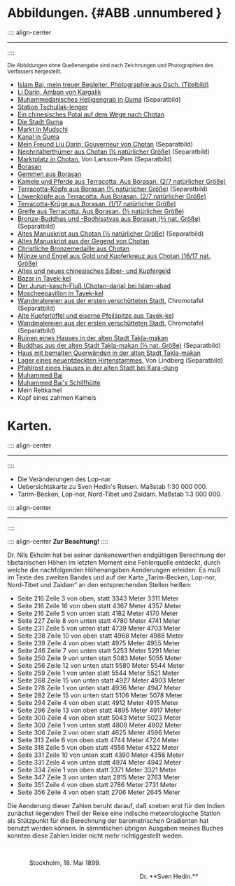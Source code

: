 # Abbildungen. {#ABB .unnumbered  }

:::: align-center
****
::::

<small>Die Abbildungen ohne Quellenangabe sind nach Zeichnungen und Photographien des Verfassers
hergestellt.</small>

* [Islam Bai, mein treuer Begleiter. Photographie aus Osch. (Titelbild)](ch001.xhtml#b000)
* [Li Darin, Amban von Kargalik](ch005.xhtml#b009)
* [Muhammedanisches Heiligengrab in Guma](ch005.xhtml#b010) (Separatbild)
* [Station Tschullak-lenger](ch005.xhtml#b011)
* [Ein chinesisches Potai auf dem Wege nach Chotan](ch005.xhtml#b012)
* [Die Stadt Guma](ch005.xhtml#b014)
* [Markt in Mudschi](ch005.xhtml#b015)
* [Kanal in Guma](ch005.xhtml#b018)
* [Mein Freund Liu Darin, Gouverneur von Chotan](ch006.xhtml#b024)  (Separatbild)
* [Nephritalterthümer aus Chotan (¼ natürlicher Größe)](ch006.xhtml#b024)  (Separatbild)
* [Marktplatz in Chotan.](ch006.xhtml#b030) Von Larsson-Pam (Separatbild)
* [Borasan](ch007.xhtml#b034)
* [Gemmen aus Borasan](ch007.xhtml#b035)
* [Kamele und Pferde aus Terracotta. Aus Borasan. (2/7 natürlicher Größe)](ch007.xhtml#b037)
* [Terracotta-Köpfe aus Borasan (⅓ natürlicher Größe)](ch007.xhtml#b038)  (Separatbild)
* [Löwenköpfe aus Terracotta. Aus Borasan. (2/7 natürlicher Größe)](ch007.xhtml#b042)
* [Terracotta-Krüge aus Borasan. (1/17 natürlicher Größe)](ch007.xhtml#b043)
* [Greife aus Terracotta. Aus Borasan. (⅓ natürlicher Größe)](ch007.xhtml#b045) 
* [Bronze-Buddhas und -Bodhisatvas aus Borasan (⅔ nat. Größe)](ch007.xhtml#b049)  (Separatbild)
* [Altes Manuskript aus Chotan (½ natürlicher Größe)](ch007.xhtml#b052) (Separatbild)
* [Altes Manuskript aus der Gegend von Chotan](ch007.xhtml#b053)
* [Christliche Bronzemedaille aus Chotan](ch007.xhtml#b056)
* [Münze und Engel aus Gold und Kupferkreuz aus Chotan (16/17 nat. Größe)](ch007.xhtml#b057)
* [Altes und neues chinesisches Silber- und Kupfergeld](ch008.xhtml#b062)
* [Bazar in Tavek-kel](ch008.xhtml#b063)
* [Der Jurun-kasch-Fluß (Chotan-darja) bei Islam-abad](ch008.xhtml#b064)
* [Moscheepavillon in Tavek-kel](ch008.xhtml#b065)
* [Wandmalereien aus der ersten verschütteten Stadt.](ch008.xhtml#b066) Chromotafel (Separatbild)
* [Alte Kupferlöffel und eiserne Pfeilspitze aus Tavek-kel](ch008.xhtml#b067)
* [Wandmalereien aus der ersten verschütteten Stadt.](ch008.xhtml#b068) Chromotafel (Separatbild)
* [Ruinen eines Hauses in der alten Stadt Takla-makan](ch008.xhtml#b069)
* [Buddhas aus der alten Stadt Takla-makan (⅓ nat. Größe)](ch008.xhtml#b069) (Separatbild)
* [Haus mit bemalten Querwänden in der alten Stadt Takla-makan](ch008.xhtml#b071)
* [Lager eines neuentdeckten Hirtenstammes.](ch009.xhtml#b086) Von Lindberg (Separatbild)
* [Pfahlrost eines Hauses in der alten Stadt bei Kara-dung](ch009.xhtml#b087)
* [Muhammed Bai](ch009.xhtml#b091)
* [Muhammed Bai's Schilfhütte](ch009.xhtml#b094)
* Mein Reitkamel
* Kopf eines zahmen Kamels



# Karten. 
:::: align-center
****
::::

* Die Veränderungen des Lop-nar
* Uebersichtskarte zu Sven Hedin's Reisen. Maßstab 1:30&nbsp;000&nbsp;000.
* Tarim-Becken, Lop-nor, Nord-Tibet und Zaidam. Maßstab 1:3&nbsp;000&nbsp;000.

:::: align-center
****
::::

:::: align-center
**Zur Beachtung!**
::::

Dr. Nils Ekholm hat bei seiner dankenswerthen endgültigen Berechnung der
tibetanischen Höhen im letzten Moment eine Fehlerquelle entdeckt, durch welche
die nachfolgenden Höhenangaben Aenderungen erleiden. Es muß im Texte des zweiten
Bandes und auf der Karte „Tarim-Becken, Lop-nor, Nord-Tibet und Zaidam“ an den
entsprechenden Stellen heißen:

* Seite 216 Zeile 3 von oben, statt 3343 Meter 3311 Meter
* Seite 216 Zeile 16 von oben statt 4367 Meter 4357 Meter
* Seite 216 Zeile 5 von unten statt 4182 Meter 4170 Meter
* Seite 227 Zeile 8 von unten statt 4780 Meter 4741 Meter
* Seite 231 Zeile 5 von unten statt 4739 Meter 4703 Meter
* Seite 238 Zeile 10 von oben statt 4968 Meter 4988 Meter
* Seite 239 Zeile 4 von oben statt 4975 Meter 4955 Meter
* Seite 246 Zeile 7 von unten statt 5253 Meter 5291 Meter
* Seite 250 Zeile 9 von unten statt 5083 Meter 5055 Meter
* Seite 256 Zeile 12 von unten statt 5580 Meter 5544 Meter
* Seite 259 Zeile 1 von unten statt 5544 Meter 5521 Meter
* Seite 268 Zeile 15 von unten statt 4927 Meter 4903 Meter
* Seite 278 Zeile 1 von unten statt 4936 Meter 4947 Meter
* Seite 282 Zeile 15 von unten statt 5106 Meter 5078 Meter
* Seite 294 Zeile 4 von oben statt 4912 Meter 4915 Meter
* Seite 296 Zeile 13 von oben statt 4895 Meter 4917 Meter
* Seite 300 Zeile 4 von oben statt 5043 Meter 5023 Meter
* Seite 300 Zeile 1 von unten statt 4808 Meter 4802 Meter
* Seite 306 Zeile 2 von oben statt 4625 Meter 4596 Meter
* Seite 313 Zeile 6 von oben statt 4744 Meter 4724 Meter
* Seite 318 Zeile 5 von oben statt 4556 Meter 4522 Meter
* Seite 331 Zeile 10 von unten statt 4390 Meter 4356 Meter
* Seite 331 Zeile 4 von unten statt 4974 Meter 4942 Meter
* Seite 334 Zeile 1 von oben statt 3371 Meter 3321 Meter
* Seite 347 Zeile 3 von unten statt 2815 Meter 2763 Meter
* Seite 351 Zeile 4 von oben statt 2786 Meter 2731 Meter
* Seite 356 Zeile 4 von oben statt 2706 Meter 2645 Meter

Die Aenderung dieser Zahlen beruht darauf, daß soeben erst für den Indien
zunächst liegenden Theil der Reise eine indische meteorologische Station als
Stützpunkt für die Berechnung der barometrischen Gradienten hat benutzt werden
können. In sämmtlichen übrigen Ausgaben meines Buches konnten diese Zahlen
leider nicht mehr richtiggestellt weden.

<br /><p style="text-indent:10%;">Stockholm, 18. Mai 1899.</p>
<p style="text-indent:60%;">Dr. **Sven Hedin.**</p>




